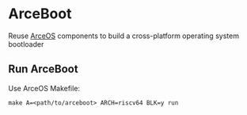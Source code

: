 # ArceBoot

Reuse [ArceOS](https://github.com/arceos-org/arceos) components to build a cross-platform operating system bootloader

## Run ArceBoot

Use ArceOS Makefile:

```shell
make A=<path/to/arceboot> ARCH=riscv64 BLK=y run
```
